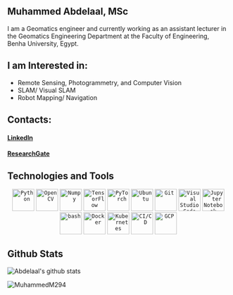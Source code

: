 ## Muhammed Abdelaal, MSc
I am a Geomatics engineer and currently working as an assistant lecturer in the Geomatics Engineering Department at the Faculty of Engineering, Benha University, Egypt.


## I am Interested in: 
- Remote Sensing, Photogrammetry, and Computer Vision
- SLAM/ Visual SLAM
- Robot Mapping/ Navigation

## Contacts:

 #### [LinkedIn](https://www.linkedin.com/in/m294/)  
 #### [ResearchGate](https://www.researchgate.net/profile/Muhammed-Abdelaal)


## Technologies and Tools
<div align="center">
<code><img height="50" src="https://user-images.githubusercontent.com/25181517/183423507-c056a6f9-1ba8-4312-a350-19bcbc5a8697.png" alt="Python" title="Python" /></code>
	<code><img height="50" src="https://upload.wikimedia.org/wikipedia/commons/thumb/5/53/OpenCV_Logo_with_text.png/487px-OpenCV_Logo_with_text.png" alt="OpenCV" title="OpenCV" /></code>
	<code><img height="50" src="https://w7.pngwing.com/pngs/134/662/png-transparent-numpy-hd-logo.png" alt="Numpy" title="Numpy" /></code>
	<code><img height="50" src="https://user-images.githubusercontent.com/25181517/223639822-2a01e63a-a7f9-4a39-8930-61431541bc06.png" alt="TensorFlow" title="TensorFlow" /></code>
	<code><img height="50" src="https://miro.medium.com/v2/resize:fit:1034/1*JupRAYk4Q2xyEBWVV4SNyg.jpeg" alt="PyTorch" title="PyTorch" /></code>
	<code><img height="50" src="https://user-images.githubusercontent.com/25181517/186884153-99edc188-e4aa-4c84-91b0-e2df260ebc33.png" alt="Ubuntu" title="Ubuntu" /></code>
	<code><img height="50" src="https://user-images.githubusercontent.com/25181517/192108372-f71d70ac-7ae6-4c0d-8395-51d8870c2ef0.png" alt="Git" title="Git" /></code>
	<code><img height="50" src="https://user-images.githubusercontent.com/25181517/192108891-d86b6220-e232-423a-bf5f-90903e6887c3.png" alt="Visual Studio Code" title="Visual Studio Code" /></code>
	<code><img height="50" src="https://user-images.githubusercontent.com/25181517/183914128-3fc88b4a-4ac1-40e6-9443-9a30182379b7.png" alt="Jupyter Notebook" title="Jupyter Notebook" /></code>
	<code><img height="50" src="https://user-images.githubusercontent.com/25181517/192158606-7c2ef6bd-6e04-47cf-b5bc-da2797cb5bda.png" alt="bash" title="bash" /></code>
	<code><img height="50" src="https://user-images.githubusercontent.com/25181517/117207330-263ba280-adf4-11eb-9b97-0ac5b40bc3be.png" alt="Docker" title="Docker" /></code>
	<code><img height="50" src="https://user-images.githubusercontent.com/25181517/182534006-037f08b5-8e7b-4e5f-96b6-5d2a5558fa85.png" alt="Kubernetes" title="Kubernetes" /></code>
	<code><img height="50" src="https://user-images.githubusercontent.com/25181517/183868728-b2e11072-00a5-47e2-8a4e-4ebbb2b8c554.png" alt="CI/CD" title="CI/CD" /></code>
	<code><img height="50" src="https://user-images.githubusercontent.com/25181517/183911547-990692bc-8411-4878-99a0-43506cdb69cf.png" alt="GCP" title="GCP" /></code>
</div>










## Github Stats

![Abdelaal's github stats](https://github-readme-stats-git-masterrstaa-rickstaa.vercel.app/api?username=MuhammedM294&show_icons=true&count_private=true&line_height=40&hide_border=true&theme=vue)
<p><img align="center" src="https://github-readme-streak-stats.herokuapp.com/?user=MuhammedM294&" alt="MuhammedM294" /></p>






